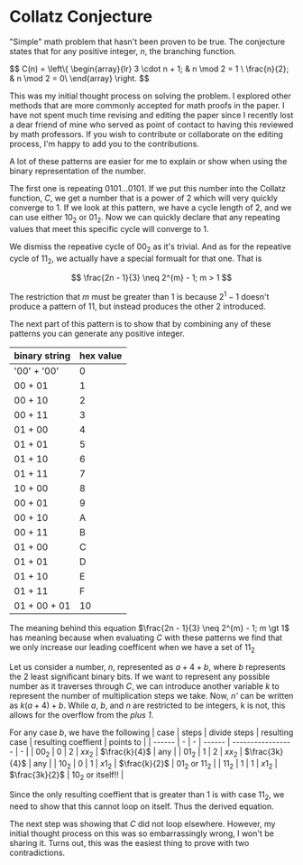 # Collatz Conjecture

"Simple" math problem that hasn't been proven to be true. The conjecture states that for any positive integer, $n$, the branching function.

$$
C(n) = 
	\left\\{ 
		\begin{array}{lr}
			3 \cdot n + 1; & n \mod 2 = 1 \\
			\frac{n}{2}; & n \mod 2 = 0\\ 
		\end{array}
	\right\.
$$

This was my initial thought process on solving the problem. I explored other methods that are more commonly accepted for math proofs in the paper. I have not spent much time revising and editing the paper since I recently lost a dear friend of mine who served as point of contact to having this reviewed by math professors. If you wish to contribute or collaborate on the editing process, I'm happy to add you to the contributions.

A lot of these patterns are easier for me to explain or show when using the binary representation of the number.

The first one is repeating $0101...0101$. If we put this number into the Collatz function, *C*, we get a number that is a power of 2 which will very quickly converge to 1. If we look at this pattern, we have a cycle length of 2, and we can use either $10_2$ or $01_2$. Now we can quickly declare that any repeating values that meet this specific cycle will converge to 1.

We dismiss the repeative cycle of $00_2$ as it's trivial. And as for the repeative cycle of $11_2$, we actually have a special formualt for that one. That is 

$$
\frac{2n - 1}{3} \neq 2^{m} - 1; m > 1
$$

The restriction that $m$ must be greater than 1 is because $2^1 - 1$ doesn't produce a pattern of $11$, but instead produces the other 2 introduced.

The next part of this pattern is to show that by combining any of these patterns you can generate any positive integer.

| binary string | hex value |
| ---- | - |
| '00' + '00' | 0 |
| 00 + 01 | 1 |
| 00 + 10 | 2 |
| 00 + 11 | 3 |
| 01 + 00 | 4 |
| 01 + 01 | 5 |
| 01 + 10 | 6 |
| 01 + 11 | 7 |
| 10 + 00 | 8 |
| 00 + 01 | 9 |
| 00 + 10 | A |
| 00 + 11 | B |
| 01 + 00 | C |
| 01 + 01 | D |
| 01 + 10 | E |
| 01 + 11 | F |
| 01 + 00 + 01 | 10 |

The meaning behind this equation $\frac{2n - 1}{3} \neq 2^{m} - 1; m \gt 1$ has meaning because when evaluating *C* with these patterns we find that we only increase our leading coefficent when we have a set of $11_2$

Let us consider a number, *n*, represented as $a + 4 + b$, where *b* represents the 2 least significant binary bits. If we want to represent any possible number as it traverses through *C*, we can introduce another variable *k* to represent the number of multiplication steps we take. Now, *n'* can be written as $k(a + 4) + b$. While *a*, *b*, and *n* are restricted to be integers, k is not, this allows for the overflow from the *plus 1*. 

For any case *b*, we have the following
| case | steps | divide steps | resulting case | resulting coeffient | points to |
| ------ | - | - | ------ | ----------------- | - |
| $00_2$ | 0 | 2 | $xx_2$ | $\frac{k}{4}$     | any |
| $01_2$ | 1 | 2 | $xx_2$ | $\frac{3k}{4}$    | any |
| $10_2$ | 0 | 1 | $x1_2$ | $\frac{k}{2}$     | $01_2$ or $11_2$ |
| $11_2$ | 1 | 1 | $x1_2$ | $\frac{3k}{2}$    | $10_2$ or itself!! |

Since the only resulting coeffient that is greater than 1 is with case $11_2$, we need to show that this cannot loop on itself. Thus the derived equation.

The next step was showing that *C* did not loop elsewhere. However, my initial thought process on this was so embarrassingly wrong, I won't be sharing it. Turns out, this was the easiest thing to prove with two contradictions.

